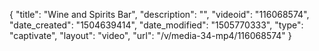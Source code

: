 {
    "title": "Wine and Spirits Bar",
    "description": "",
    "videoid": "116068574",
    "date_created": "1504639414",
    "date_modified": "1505770333",
    "type": "captivate",
    "layout": "video",
    "url": "\/v\/media-34-mp4\/116068574"
}